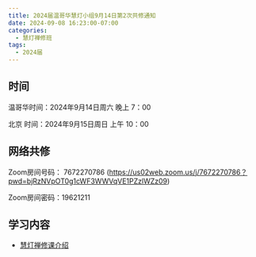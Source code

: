 ```yaml
---
title: 2024届温哥华慧灯小组9月14日第2次共修通知
date: 2024-09-08 16:23:00-07:00
categories:
  - 慧灯禅修班
tags:
  - 2024届
---
```

## 时间


温哥华时间：2024年9月14日周六 晚上 7：00

北京 时间：2024年9月15日周日 上午 10：00


## 网络共修
Zoom房间号码： 7672270786   (https://us02web.zoom.us/j/7672270786？pwd=bjRzNVpOT0g1cWF3WWVqVE1PZzlWZz09)

Zoom房间密码：19621211

## 学习内容

* [慧灯禅修课介绍](http://huidengchanxiu.net/wsb/book1/b1-0)

